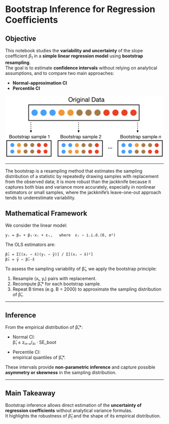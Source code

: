 # Bootstrap Inference for Regression Coefficients

## Objective  
This notebook studies the **variability and uncertainty** of the slope coefficient $\beta_1$ in a **simple linear regression model** using **bootstrap resampling**.  
The goal is to estimate **confidence intervals** without relying on analytical assumptions, and to compare two main approaches:
- **Normal-approximation CI**
- **Percentile CI**

![alt text](image.png)

---
The bootstrap is a resampling method that estimates the sampling distribution of a statistic by repeatedly drawing samples with replacement from the observed data; it is more robust than the jackknife because it captures both bias and variance more accurately, especially in nonlinear estimators or small samples, where the jackknife’s leave-one-out approach tends to underestimate variability. 

## Mathematical Framework  
We consider the linear model:

    yᵢ = β₀ + β₁·xᵢ + εᵢ,   where  εᵢ ~ i.i.d.(0, σ²)

The OLS estimators are:

    β̂₁ = Σ[(xᵢ − x̄)(yᵢ − ȳ)] / Σ[(xᵢ − x̄)²]
    β̂₀ = ȳ − β̂₁·x̄

To assess the sampling variability of β̂₁, we apply the bootstrap principle:
1. Resample (xᵢ, yᵢ) pairs with replacement.  
2. Recompute β̂₁* for each bootstrap sample.  
3. Repeat B times (e.g. B = 2000) to approximate the sampling distribution of β̂₁.


---

## Inference  
From the empirical distribution of β̂₁*:

- Normal CI:  
  β̂₁ ± z₍₁₋ₐ/₂₎ · SE_boot

- Percentile CI:  
  empirical quantiles of β̂₁*.


These intervals provide **non-parametric inference** and capture possible **asymmetry or skewness** in the sampling distribution.

---

## Main Takeaway  
Bootstrap inference allows direct estimation of the **uncertainty of regression coefficients** without analytical variance formulas.  
It highlights the robustness of $\hat{\beta}_1$ and the shape of its empirical distribution.

